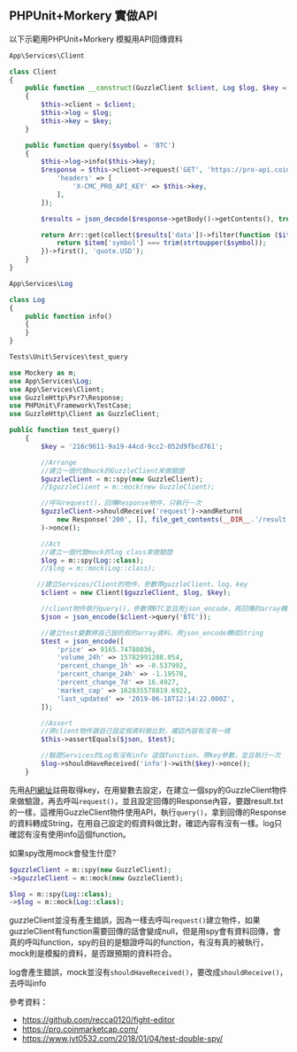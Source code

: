 ## PHPUnit+Morkery 實做API

以下示範用PHPUnit+Morkery 模擬用API回傳資料

```php
App\Services\Client

class Client
{
    public function __construct(GuzzleClient $client, Log $log, $key = null)
    {
        $this->client = $client;
        $this->log = $log;
        $this->key = $key;
    }

    public function query($symbol = 'BTC')
    {
        $this->log->info($this->key);
        $response = $this->client->request('GET', 'https://pro-api.coinmarketcap.com/v1/cryptocurrency/listings/latest', [
            'headers' => [
                'X-CMC_PRO_API_KEY' => $this->key,
            ],
        ]);

        $results = json_decode($response->getBody()->getContents(), true);

        return Arr::get(collect($results['data'])->filter(function ($item) use ($symbol) {
            return $item['symbol'] === trim(strtoupper($symbol));
        })->first(), 'quote.USD');
    }
}
```

```php
App\Services\Log

class Log
{
    public function info()
    {
    }
}
```



```php
Tests\Unit\Services\test_query

use Mockery as m;
use App\Services\Log;
use App\Services\Client;
use GuzzleHttp\Psr7\Response;
use PHPUnit\Framework\TestCase;
use GuzzleHttp\Client as GuzzleClient;

public function test_query()
    {
        $key = '216c9611-9a19-44cd-9cc2-052d9fbcd761';

        //Arrange
        //建立一個代替mock的GuzzleClient來做驗證
        $guzzleClient = m::spy(new GuzzleClient);
        //$guzzleClient = m::mock(new GuzzleClient);

        //呼叫request()，回傳Response物件，只執行一次
        $guzzleClient->shouldReceive('request')->andReturn(
            new Response('200', [], file_get_contents(__DIR__.'/result.txt'))
        )->once();

        //Act
        //建立一個代替mock的log class來做驗證
        $log = m::spy(Log::class);
        //$log = m::mock(Log::class);

       //建立Services/Client的物件，參數帶guzzleClient、log、key
        $client = new Client($guzzleClient, $log, $key);

        //client物件執行query()，參數帶BTC並且用json_encode，將回傳的array轉成String
        $json = json_encode($client->query('BTC'));

        //建立test變數將自己設的假的array資料，用json_encode轉成String
        $test = json_encode([
            'price' => 9165.74788036,
            'volume_24h' => 15782991288.054,
            'percent_change_1h' => -0.537992,
            'percent_change_24h' => -1.19578,
            'percent_change_7d' => 16.4927,
            'market_cap' => 162835578819.6922,
            'last_updated' => '2019-06-18T12:14:22.000Z',
        ]);

        //Assert
        //將client物件跟自己設定假資料做比對，確認內容有沒有一樣
        $this->assertEquals($json, $test);

        //驗證Services的Log有沒有info 這個function，帶key參數，並且執行一次
        $log->shouldHaveReceived('info')->with($key)->once();
    }
```

先用[API網址](https://pro.coinmarketcap.com/)註冊取得key，在用變數去設定，在建立一個spy的GuzzleClient物件來做驗證，再去呼叫`request()`，並且設定回傳的Response內容，要跟result.txt的一樣，這裡用GuzzleClient物件使用API，執行`query()`，拿到回傳的Response的資料轉成String，在用自己設定的假資料做比對，確認內容有沒有一樣。log只確認有沒有使用info這個function。

如果spy改用mock會發生什麼?

```php
$guzzleClient = m::spy(new GuzzleClient);
->$guzzleClient = m::mock(new GuzzleClient);

$log = m::spy(Log::class);
->$log = m::mock(Log::class);
```

guzzleClient並沒有產生錯誤，因為一樣去呼叫`request()`建立物件，如果guzzleClient有function需要回傳的話會變成null，但是用spy會有資料回傳，會真的呼叫function，spy的目的是驗證呼叫的function，有沒有真的被執行，mock則是模擬的資料，是否跟預期的資料符合。

log會產生錯誤，mock並沒有`shouldHaveReceived()`，要改成`shouldReceive()`，去呼叫info

參考資料：

- https://github.com/recca0120/fight-editor
- https://pro.coinmarketcap.com/
- https://www.jyt0532.com/2018/01/04/test-double-spy/
